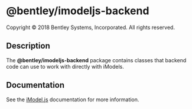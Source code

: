 # @bentley/imodeljs-backend

Copyright © 2018 Bentley Systems, Incorporated. All rights reserved.

## Description

The __@bentley/imodeljs-backend__ package contains classes that backend code can use to work with directly with iModels.

## Documentation

See the [iModel.js](https://www.imodeljs.org) documentation for more information.
